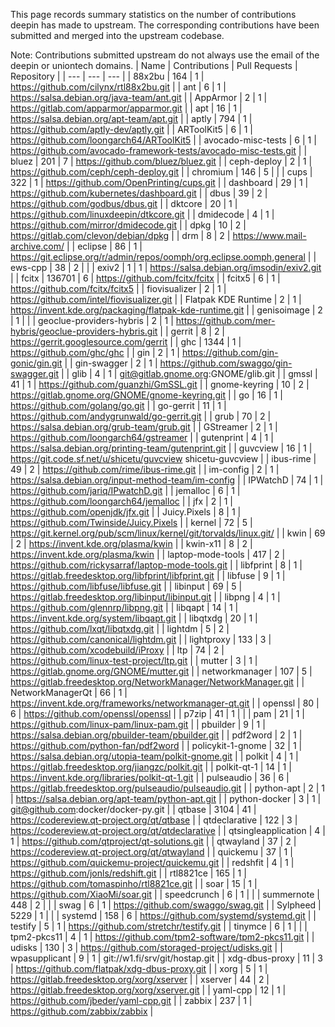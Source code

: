 This page records summary statistics on the number of contributions deepin has made to upstream. The corresponding contributions have been submitted and merged into the upstream codebase.

Note: Contributions submitted upstream do not always use the email of the deepin or uniontech domains.
| Name | Contributions | Pull Requests | Repository |
| --- | --- | --- |
| 88x2bu | 164 | 1 | https://github.com/cilynx/rtl88x2bu.git |
| ant | 6 | 1 | https://salsa.debian.org/java-team/ant.git |
| AppArmor | 2 | 1 | https://gitlab.com/apparmor/apparmor.git |
| apt | 16 | 1 | https://salsa.debian.org/apt-team/apt.git |
| aptly | 794 | 1 | https://github.com/aptly-dev/aptly.git |
| ARToolKit5 | 6 | 1 | https://github.com/loongarch64/ARToolKit5 |
| avocado-misc-tests | 6 | 1 | https://github.com/avocado-framework-tests/avocado-misc-tests.git |
| bluez | 201 | 7 | https://github.com/bluez/bluez.git |
| ceph-deploy | 2 | 1 | https://github.com/ceph/ceph-deploy.git |
| chromium | 146 | 5 |  |
| cups | 322 | 1 | https://github.com/OpenPrinting/cups.git |
| dashboard | 29 | 1 | https://github.com/kubernetes/dashboard.git |
| dbus | 39 | 2 | https://github.com/godbus/dbus.git |
| dktcore | 20 | 1 | https://github.com/linuxdeepin/dtkcore.git |
| dmidecode | 4 | 1 | https://github.com/mirror/dmidecode.git |
| dpkg | 10 | 2 | https://gitlab.com/clevon/debian/dpkg |
| drm | 8 | 2 | https://www.mail-archive.com/ |
| eclipse | 86 | 1 | https://git.eclipse.org/r/admin/repos/oomph/org.eclipse.oomph,general |
| ews-cpp | 38 | 2 |  |
| exiv2 | 1 | 1 | https://salsa.debian.org/imsodin/exiv2.git |
| fcitx | 136701 | 6 | https://github.com/fcitx/fcitx |
| fcitx5 | 6 | 1 | https://github.com/fcitx/fcitx5 |
| fiovisualizer | 2 | 1 | https://github.com/intel/fiovisualizer.git |
| Flatpak KDE Runtime | 2 | 1 | https://invent.kde.org/packaging/flatpak-kde-runtime.git |
| genisoimage | 2 | 1 |  |
| geoclue-providers-hybris | 2 | 1 | https://github.com/mer-hybris/geoclue-providers-hybris.git |
| gerrit | 8 | 2 | https://gerrit.googlesource.com/gerrit |
| ghc | 1344 | 1 | https://github.com/ghc/ghc |
| gin | 2 | 1 | https://github.com/gin-gonic/gin.git |
| gin-swagger | 2 | 1 | https://github.com/swaggo/gin-swagger.git |
| glib | 4 | 1 | git@gitlab.gnome.org:GNOME/glib.git |
| gmssl | 41 | 1 | https://github.com/guanzhi/GmSSL.git |
| gnome-keyring | 10 | 2 | https://gitlab.gnome.org/GNOME/gnome-keyring.git |
| go | 16 | 1 | https://github.com/golang/go.git |
| go-gerrit | 11 | 1 | https://github.com/andygrunwald/go-gerrit.git |
| grub | 70 | 2 | https://salsa.debian.org/grub-team/grub.git |
| GStreamer | 2 | 1 | https://github.com/loongarch64/gstreamer |
| gutenprint | 4 | 1 | https://salsa.debian.org/printing-team/gutenprint.git |
| guvcview | 16 | 1 | https://git.code.sf.net/u/shicetu/guvcview shicetu-guvcview |
| ibus-rime | 49 | 2 | https://github.com/rime/ibus-rime.git |
| im-config | 2 | 1 | https://salsa.debian.org/input-method-team/im-config |
| IPWatchD | 74 | 1 | https://github.com/jariq/IPwatchD.git |
| jemalloc | 6 | 1 | https://github.com/loongarch64/jemalloc |
| jfx | 2 | 1 | https://github.com/openjdk/jfx.git |
| Juicy.Pixels | 8 | 1 | https://github.com/Twinside/Juicy.Pixels |
| kernel | 72 | 5 | https://git.kernel.org/pub/scm/linux/kernel/git/torvalds/linux.git/ |
| kwin | 69 | 2 | https://invent.kde.org/plasma/kwin |
| kwin-x11 | 8 | 2 | https://invent.kde.org/plasma/kwin |
| laptop-mode-tools | 417 | 2 | https://github.com/rickysarraf/laptop-mode-tools.git |
| libfprint | 8 | 1 | https://gitlab.freedesktop.org/libfprint/libfprint.git |
| libfuse | 9 | 1 | https://github.com/libfuse/libfuse.git |
| libinput | 69 | 5 | https://gitlab.freedesktop.org/libinput/libinput.git |
| libpng | 4 | 1 | https://github.com/glennrp/libpng.git |
| libqapt | 14 | 1 | https://invent.kde.org/system/libqapt.git |
| libqtxdg | 20 | 1 | https://github.com/lxqt/libqtxdg.git |
| lightdm | 5 | 2 | https://github.com/canonical/lightdm.git |
| lightproxy | 133 | 3 | https://github.com/xcodebuild/iProxy |
| ltp | 74 | 2 | https://github.com/linux-test-project/ltp.git |
| mutter | 3 | 1 | https://gitlab.gnome.org/GNOME/mutter.git |
| networkmanager | 107 | 5 | https://gitlab.freedesktop.org/NetworkManager/NetworkManager.git |
| NetworkManagerQt | 66 | 1 | https://invent.kde.org/frameworks/networkmanager-qt.git |
| openssl | 80 | 6 | https://github.com/openssl/openssl |
| p7zip | 41 | 1 |  |
| pam | 21 | 1 | https://github.com/linux-pam/linux-pam.git |
| pbuilder | 9 | 1 | https://salsa.debian.org/pbuilder-team/pbuilder.git |
| pdf2word | 2 | 1 | https://github.com/python-fan/pdf2word |
| policykit-1-gnome | 32 | 1 | https://salsa.debian.org/utopia-team/polkit-gnome.git |
| polkit | 4 | 1 | https://gitlab.freedesktop.org/jiangzc/polkit.git |
| polkit-qt-1 | 14 | 1 | https://invent.kde.org/libraries/polkit-qt-1.git |
| pulseaudio | 36 | 6 | https://gitlab.freedesktop.org/pulseaudio/pulseaudio.git |
| python-apt | 2 | 1 | https://salsa.debian.org/apt-team/python-apt.git |
| python-docker | 3 | 1 | git@github.com:docker/docker-py.git |
| qtbase | 3104 | 41 | https://codereview.qt-project.org/qt/qtbase |
| qtdeclarative | 122 | 3 | https://codereview.qt-project.org/qt/qtdeclarative |
| qtsingleapplication | 4 | 1 | https://github.com/qtproject/qt-solutions.git |
| qtwayland | 37 | 2 | https://codereview.qt-project.org/qt/qtwayland |
| quickemu | 37 | 1 | https://github.com/quickemu-project/quickemu.git |
| redshfit | 4 | 1 | https://github.com/jonls/redshift.git |
| rtl8821ce | 165 | 1 | https://github.com/tomaspinho/rtl8821ce.git |
| soar | 15 | 1 | https://github.com/XiaoMi/soar.git |
| speedcrunch | 6 | 1 |  |
| summernote | 448 | 2 |  |
| swag | 6 | 1 | https://github.com/swaggo/swag.git |
| Sylpheed | 5229 | 1 |  |
| systemd | 158 | 6 | https://github.com/systemd/systemd.git |
| testify | 5 | 1 | https://github.com/stretchr/testify.git |
| tinymce | 6 | 1 |  |
| tpm2-pkcs11 | 4 | 1 | https://github.com/tpm2-software/tpm2-pkcs11.git |
| udisks | 130 | 3 | https://github.com/storaged-project/udisks.git |
| wpasupplicant | 9 | 1 | git://w1.fi/srv/git/hostap.git |
| xdg-dbus-proxy | 11 | 3 | https://github.com/flatpak/xdg-dbus-proxy.git |
| xorg | 5 | 1 | https://gitlab.freedesktop.org/xorg/xserver |
| xserver | 44 | 2 | https://gitlab.freedesktop.org/xorg/xserver.git |
| yaml-cpp | 12 | 1 | https://github.com/jbeder/yaml-cpp.git |
| zabbix | 237 | 1 | https://github.com/zabbix/zabbix |
